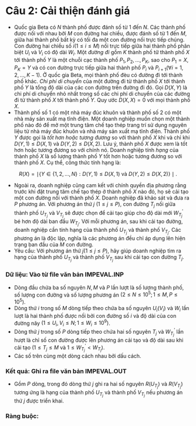 # Câu 2: Cải thiện đánh giá 
- Quốc gia Beta có $N$ thành phố được đánh số từ 1 đến $N$. Các thành phố được nối với nhau bởi $M$ con đường hai chiều, được đánh số từ 1 đến $M$, giữa hai thành phố bất kỳ có tối đa một con đường nối trực tiếp chúng. Con đường hai chiều số $i(1 \leq i \leq M)$ nối trực tiếp giữa hai thành phố phân biệt $U_{i}$ và $V_{i}$ có độ dài $W_{i}$. Một *đường đi* gồm $K$ thành phố tữ thành phố $X$ tới thành phố $Y$ là một chuỗi cạc thành phố $P_{1}, P_{2}, \ldots, P_{K}$, sao cho $P_{1}=X, P_{K}=Y$ và có con đường trực tiếp giữa hai thành phố $P_{i}$ và $P_{i+1}(\forall i=1,2, \ldots, K-1)$. Ở quốc gia Beta, mọi thành phố đèu có đường đi tới thành phố khác. *Chi phí di chuyển* của một đường đi từ thành phố $X$ tới thành phố $Y$ là tổng độ dài của các con đường trên đường đi đó. Gọi $D(X, Y)$ là chi phí di chuyển nhỏ nhất trong số các chi phí di chuyển của các đường đi từ thành phố $X$ tới thành phố $Y$. Quy ước $D(X, X)=0$ với mọi thành phố $X$.  
- Thành phố số 1 có một nhà máy đúc khuôn và thành phố số 2 có một nhà máy sản xuất mạ tĩnh điện. Một doanh nghiệp muốn chọn một thành phố nào đó để mở một trung tâm chế tạo thép trang trí sử dụng nguyên liệu từ nhà máy đúc khuôn và nhà máy sản xuất mạ tĩnh điện. Thành phố $Y$ được gọi là *tốt hơn hoặc tương đương* so với thành phố $X$ khi và chỉ khi $D(Y, 1) \leq D(X, 1)$ và $D(Y, 2) \leq D(X, 2)$. Lưu ý, thành phố $X$ được xem là tốt hơn hoặc tương đương so với chính nó. Doanh nghiệp tính *hạng* của thành phố $X$ là số lượng thành phố $Y$ tốt hơn hoặc tương đương so với thành phố $X$. Cụ thể, công thức tính hạng là:  
```math 
R(X)=\mid\{Y \in\{1,2, \ldots, N\}: D(Y, 1) \leq D(X, 1) \text { và } D(Y, 2) \leq D(X, 2)\} \mid .  
``` 
- Ngoài ra, doanh nghiệp cũng cam kết với chính quyền địa phương rằng trước khi đặt trung tâm chế tạo thép ở thành phố $X$ nào đó, họ sẽ cải tạo một con đường nối với thành phố $X$. Doanh nghiệp đã khảo sát và đưa ra $P$ phương án. Với phương án thứ $j$ $(1 \leq j \leq P)$, con đường $T_{j}$ nối giữa thành phố $U_{T_{j}}$ và $V_{T_{j}}$ sẽ được chọn để cải tạo giúp cho độ dài mới $W_{T_{j}}^{\prime}$ bé hơn độ dài ban đầu $W_{T_{j}}$. Với mỗi phương án, sau khi cải tạo đường, doanh nghiệp cần tính hạng của thành phố $U_{T_{j}}$ và thành phố $V_{T_{j}}$. Các phương án là độc lập, nghĩa là các phương án đều chỉ áp dụng lên hiện trạng ban đầu của $M$ con đường.  
- Yêu cầu: Với phương án thứ $j(1 \leq j \leq P)$, hãy giúp doanh nghiệp tìm ra hạng của thành phố $U_{T_{j}}$ và thành phố $V_{T_{j}}$ sau khi cải tạo con đường $T_{j}$.
### Dữ liệu: Vào từ file văn bản IMPEVAL.INP
- Dòng đầu chứa ba số nguyên $N, M$ và $P$ lần lượt là số lượng thành phố, số lượng con đường và số lượng phương án $\left(2 \leq N \leq 10^{5} ; 1 \leq M, P \leq 10^{5}\right)$.  
- Dòng thứ $i$ trong số $M$ dòng tiếp theo chứa ba số nguyên $U_{i}\left(V_{i}\right)$ và $W_{i}$ lần lượt là hai thành phố được nối bởi con đường số $i$ và độ dài của con đường năy $\left(1 \leq U_{i}, V_{i} \leq N ; 1 \leq W_{i} \leq 10^{9}\right)$.
- Dòng thứ $j$ trong số $P$ dòng tiếp theo chứa hai số nguyên $T_{j}$ và $W_{T_{j}}^{\prime}$ lần hượt là chỉ số con đường được lên phương án cải tạo và độ dài sau khi cải tạo ($1 \le {T_j} \le M$ và $1 \le {W_{{T_j}}}^\prime  < {W_{{T_j}}}$).
- Các số trên cùng một dòng cách nhau bởi dấu cách. 
### Kết quả: Ghi ra file văn bản IMPEVAL.OUT
- Gồm $P$ dòng, trong đó dòng thứ $j$ ghi ra hai số nguyên $R\left(U_{T_{j}}\right)$ và $R\left(V_{T_{j}}\right)$ tương ứng là hạng của thành phố $U_{T_{j}}$ và thành phố $V_{T_{j}}$ nếu phương án thứ $j$ được triển khai.
### Ràng buộc: 


















